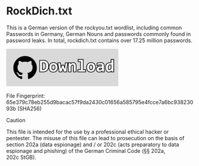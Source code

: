 # RockDich.txt
This is a German version of the rockyou.txt wordlist, including common Passwords in Germany, German Nouns and passwords commonly found in password leaks. In total, rockdich.txt contains over 17.25 million passwords.

[<img src="https://raw.githubusercontent.com/ruhrgur/rockdich/main/Download.png" width="300"/>](https://workupload.com/file/rxwz93eeWfX)

File Fingerprint: 65e379c78eb255d9bacac57f9da2430c01656a585795e4fcce7a6bc93823093b (SHA256)

> [!CAUTION]
> This file is intended for the use by a professional ethical hacker or pentester. The misuse of this file can lead to prosecution on the basis of section&nbsp;202a&nbsp;(data espionage) and&nbsp;/&nbsp;or 202c&nbsp;(acts preparatory to data espionage and phishing) of the German Criminal Code (§§&nbsp;202a, 202c&nbsp;StGB).

